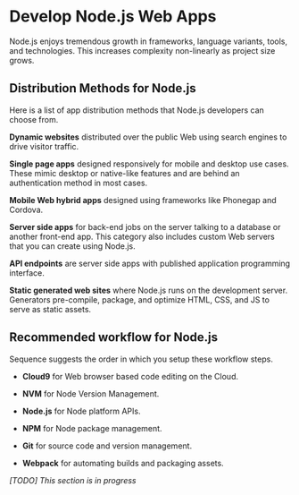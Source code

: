 # Develop Node.js Web Apps

Node.js enjoys tremendous growth in frameworks, language variants, tools, and technologies. This increases complexity non-linearly as project size grows.

## Distribution Methods for Node.js

Here is a list of app distribution methods that Node.js developers can choose from.

**Dynamic websites** distributed over the public Web using search engines to drive visitor traffic.

**Single page apps** designed responsively for mobile and desktop use cases. These mimic desktop or native-like features and are behind an authentication method in most cases.

**Mobile Web hybrid apps** designed using frameworks like Phonegap and Cordova.

**Server side apps** for back-end jobs on the server talking to a database or another front-end app. This category also includes custom Web servers that you can create using Node.js.

**API endpoints** are server side apps with published application programming interface.

**Static generated web sites** where Node.js runs on the development server. Generators pre-compile, package, and optimize HTML, CSS, and JS to serve as static assets.

## Recommended workflow for Node.js

Sequence suggests the order in which you setup these workflow steps.

- **Cloud9** for Web browser based code editing on the Cloud.

- **NVM** for Node Version Management.

- **Node.js** for Node platform APIs.

- **NPM** for Node package management.

- **Git** for source code and version management.

- **Webpack** for automating builds and packaging assets.


*[TODO] This section is in progress*